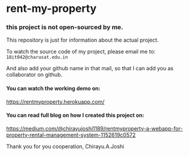 # rent-my-property

### this project is not open-sourced by me.

This repository is just for information about the actual project.

To watch the source code of my project, please email me to:
`18it042@charusat.edu.in`

And also add your github name in that mail, so that I can add you as collaborator on github.

#### You can watch the working demo on: 
https://rentmyproperty.herokuapp.com/

#### You can read full blog on how I created this project on:
https://medium.com/@chirayujoshi1189/rentmyproperty-a-webapp-for-property-rental-management-system-1152619c0572

Thank you for you cooperation,
Chirayu.A.Joshi
